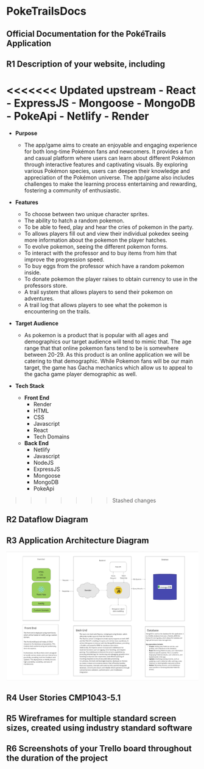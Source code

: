 # PokeTrailsDocs

## Official Documentation for the PokéTrails Application

## R1 Description of your website, including

<<<<<<< Updated upstream
    - React
    - ExpressJS
    - Mongoose
    - MongoDB
    - PokeApi
    - Netlify
    - Render
=======
- **Purpose**
  - The app/game aims to create an enjoyable and engaging experience for both long-time Pokémon fans and newcomers. It provides a fun and casual platform where users can learn about different Pokémon through interactive features and captivating visuals. By exploring various Pokémon species, users can deepen their knowledge and appreciation of the Pokémon universe. The app/game also includes challenges to make the learning process entertaining and rewarding, fostering a community of enthusiastic.

- **Features**
    - To choose between two unique character sprites.
    - The ability to hatch a random pokemon.
    - To be able to feed, play and hear the cries of pokemon in the party.
    - To allows players fill out and view their individual pokedex seeing more information about the pokemon the player hatches.
    - To evolve pokemon, seeing the different pokemon forms.
    - To interact with the professor and to buy items from him that improve the progression speed.
    - To buy eggs from the professor which have a random pokemon inside.
    - To donate pokemon the player raises to obtain currency to use in the professors store.
    - A trail system that allows players to send their pokemon on adventures.
    - A trail log that allows players to see what the pokemon is encountering on the trails.
- **Target Audience**
    - As pokemon is a product that is popular with all ages and demographics our target audience will tend to mimic that. The age range that that online pokemon fans tend to be is somewhere between 20-29. As this product is an online application we will be catering to that demographic. While Pokemon fans will be our main target, the game has Gacha mechanics which allow us to appeal to the gacha game player demographic as well.
- **Tech Stack**
    - **Front End**
        - Render
        - HTML
        - CSS
        - Javascript
        - React
        - Tech Domains
    - **Back End**
        - Netlify
        - Javascript
        - NodeJS
        - ExpressJS
        - Mongoose
        - MongoDB
        - PokeApi
>>>>>>> Stashed changes

## R2 Dataflow Diagram

## R3 Application Architecture Diagram

![Application Architecture Diagram.](./Images/App%20Architect.png)

## R4 User Stories CMP1043-5.1

## R5 Wireframes for multiple standard screen sizes, created using industry standard software

## R6 Screenshots of your Trello board throughout the duration of the project

